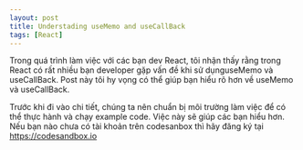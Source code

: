 ```yaml
---
layout: post
title: Understading useMemo and useCallBack
tags: [React]
---
```

Trong quá trình làm việc với các bạn dev React, tôi nhận thấy rằng trong React có rất nhiều bạn developer gặp vấn đề khi sử dụnguseMemo và useCallBack. Post này tôi hy vọng có thể giúp bạn hiểu rõ hơn về useMemo và useCallBack.

Trước khi đi vào chi tiết, chúng ta nên chuẩn bị môi trường làm việc để có thể thực hành và chạy example code. Việc này sẽ giúp các bạn hiểu hơn. Nếu bạn nào chưa có tài khoản trên codesanbox thì hãy đăng ký tại https://codesandbox.io


